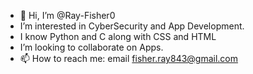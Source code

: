 - 👋 Hi, I’m @Ray-Fisher0
- I’m interested in CyberSecurity and App Development.
- I know Python and C along with CSS and HTML
- I’m looking to collaborate on Apps.
- 📫 How to reach me: email fisher.ray843@gmail.com

<!---
Ray-Fisher0/Ray-Fisher0 is a ✨ special ✨ repository because its `README.md` (this file) appears on your GitHub profile.
You can click the Preview link to take a look at your changes.
--->

